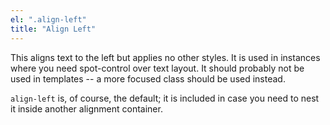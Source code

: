 ```yaml
---
el: ".align-left"
title: "Align Left"
---
```

This aligns text to the left but applies no other styles. It is used in instances where you need spot-control over text layout. It should probably not be used in templates -- a more focused class should be used instead.

`align-left` is, of course, the default; it is included in case you need to nest it inside another alignment container.
